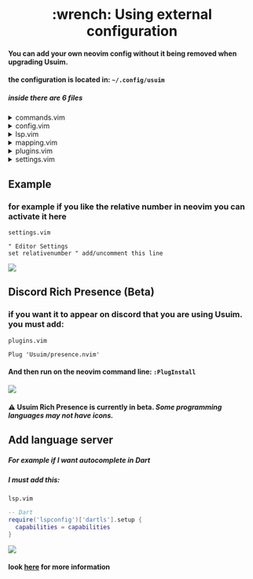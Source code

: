 <h1 align="center">:wrench: Using external configuration</h1>

#### You can add your own neovim config without it being removed when upgrading Usuim. 
#### the configuration is located in: `~/.config/usuim`

##### inside there are 6 files

<details>
  <summary>commands.vim</summary>

```vim
" Go to definition
command! GoToDef lua vim.lsp.buf.definition()
```
</details>

<details>
  <summary>config.vim</summary>

```vim
" CloseTag

let g:closetag_filenames = '*.html,*.xhtml,*.phtml,*.vue'
let g:closetag_filetypes = 'html,xhtml,phtml,vue'

lua<<EOF

-- Transparent.nvim
require("transparent").setup({
  enable = false,
  extra_groups = {

    "BufferLineTabClose",
    "BufferlineBufferSelected",
    "BufferLineFill",
    "BufferLineBackground",
    "BufferLineSeparator",
    "BufferLineIndicatorSelected",
  },
  exclude = {},
})

-- Colorizer
require 'colorizer'.setup {
  css = { css = true; };
  html = {
    mode = 'background';
  }
}

-- Refactoring
require('refactoring').setup({})
require("telescope").load_extension("refactoring")
vim.api.nvim_set_keymap(
  "v",
  "<C-r>",
  "<Esc><cmd>lua require('telescope').extensions.refactoring.refactors()<CR>",
  { noremap = true }
)

EOF
```
 </details>

<details>
  <summary>lsp.vim</summary>
  
```vim

lua<<EOF

local capabilities = require('cmp_nvim_lsp').update_capabilities(vim.lsp.protocol.make_client_capabilities())

-- To add a langserver for example:

-- require('lspconfig')['clangd'].setup {
--   capabilities = capabilities
-- }

EOF
```
  </details>
  
 <details>
   <summary>mapping.vim</summary>

```vim
" Search
inoremap <C-f> <ESC>:SearchBoxMatchAll title="Search"<cr>
nnoremap <C-f> :SearchBoxMatchAll title="Search"<cr>
xnoremap <C-f> :SearchBoxMatchAll title="Search" visual_mode=true <cr>

" Replace
inoremap <c-l> <ESC>:SearchBoxReplace confirm=native<CR>
nnoremap <c-l> :SearchBoxReplace confirm=native<CR>
vnoremap <c-l> :SearchBoxReplace confirm=native<CR>

" Telescope
nnoremap <C-b> :Telescope find_files cwd=.<cr>
inoremap <C-b> <ESC>:Telescope find_files cwd=.<cr>

" Open dashboard
nnoremap <F3> :Dashboard <CR>
```
</details>
   
<details>
   <summary>plugins.vim</summary>

```vim
" Nord Theme
Plug 'shaunsingh/nord.nvim'
```
</details>
   
<details>
  <summary>settings.vim</summary>

```vim
" this setting can be changed and will not be overridden by an update
" to disable any parameter you must comment the line

" To import files:
" source $HOME/.config/usuim/file.vim

" Autoinsert mode
autocmd BufRead,BufNewFile,BufEnter * set formatoptions-=cro | start

" Themes
colorscheme onedark

" Editor Settings
set termguicolors
set guifont=Fira\ Code:h12
set number
set splitbelow
" set relativenumber
```
</details>

   
## Example
   
### for example if you like the relative number in neovim you can activate it here
`settings.vim`
 
```vim
" Editor Settings
set relativenumber " add/uncomment this line
```
<kbd>
  <img src="https://user-images.githubusercontent.com/59105868/184548218-0ac11ec5-47bb-4488-b3fa-e8b82b1832a1.png">
</kbd>
   
## Discord Rich Presence (Beta)

### if you want it to appear on discord that you are using Usuim. you must add:
`plugins.vim`

```vim
Plug 'Usuim/presence.nvim'
```
#### And then run on the neovim command line: `:PlugInstall`

<kbd>
  <img src="https://user-images.githubusercontent.com/59105868/184581978-6232addc-69fb-46b0-aebd-ff98805095d9.png">
</kbd>
   
#### ⚠️ Usuim Rich Presence is currently in beta. _Some programming languages may not have icons._
   
## Add language server

##### For example if I want autocomplete in **Dart**

##### I must add this:

`lsp.vim`
   
```lua
-- Dart
require('lspconfig')['dartls'].setup {
  capabilities = capabilities
}
```

<kbd>
  <img src="https://user-images.githubusercontent.com/59105868/184723805-29101317-a8ce-46ef-bf59-faccd4364f52.png">
</kbd>

#### look <a href="https://github.com/neovim/nvim-lspconfig/blob/master/doc/server_configurations.md">here</a> for more information
